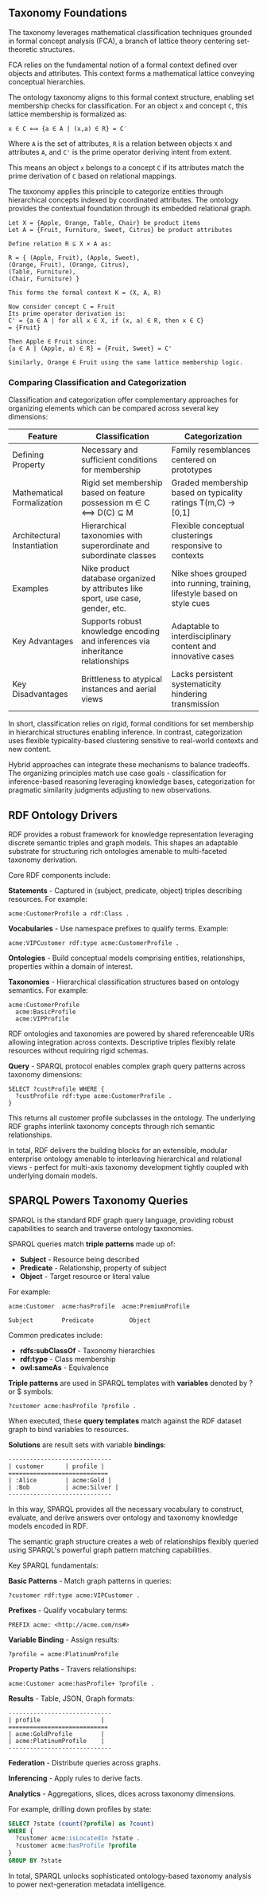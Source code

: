 ## Taxonomy Foundations

The taxonomy leverages mathematical classification techniques grounded in formal concept analysis (FCA), a branch of lattice theory centering set-theoretic structures.

FCA relies on the fundamental notion of a formal context defined over objects and attributes. This context forms a mathematical lattice conveying conceptual hierarchies.

The ontology taxonomy aligns to this formal context structure, enabling set membership checks for classification. For an object `x` and concept `C`, this lattice membership is formalized as:

```
x ∈ C ⟺ {a ∈ A | (x,a) ∈ R} = C′ 
```

Where `A` is the set of attributes, `R` is a relation between objects `X` and attributes `A`, and `C'` is the prime operator deriving intent from extent.

This means an object `x` belongs to a concept `C` if its attributes match the prime derivation of `C` based on relational mappings.

The taxonomy applies this principle to categorize entities through hierarchical concepts indexed by coordinated attributes. The ontology provides the contextual foundation through its embedded relational graph.
```
Let X = {Apple, Orange, Table, Chair} be product items
Let A = {Fruit, Furniture, Sweet, Citrus} be product attributes

Define relation R ⊆ X × A as:

R = { (Apple, Fruit), (Apple, Sweet),
(Orange, Fruit), (Orange, Citrus),  
(Table, Furniture),
(Chair, Furniture) }

This forms the formal context K = (X, A, R)

Now consider concept C = Fruit
Its prime operator derivation is:
C' = {a ∈ A | for all x ∈ X, if (x, a) ∈ R, then x ∈ C}
= {Fruit}

Then Apple ∈ Fruit since:
{a ∈ A | (Apple, a) ∈ R} = {Fruit, Sweet} = C'

Similarly, Orange ∈ Fruit using the same lattice membership logic.
```

### Comparing Classification and Categorization

Classification and categorization offer complementary approaches for organizing elements which can be compared across several key dimensions:

Feature | Classification | Categorization
-|-|-
Defining Property | Necessary and sufficient conditions for membership | Family resemblances centered on prototypes
Mathematical Formalization | Rigid set membership based on feature possession m ∈ C ⟺ D(C) ⊆ M | Graded membership based on typicality ratings T(m,C) → [0,1]
Architectural Instantiation | Hierarchical taxonomies with superordinate and subordinate classes | Flexible conceptual clusterings responsive to contexts
Examples | Nike product database organized by attributes like sport, use case, gender, etc. | Nike shoes grouped into running, training, lifestyle based on style cues 
Key Advantages | Supports robust knowledge encoding and inferences via inheritance relationships | Adaptable to interdisciplinary content and innovative cases
Key Disadvantages | Brittleness to atypical instances and aerial views | Lacks persistent systematicity hindering transmission

In short, classification relies on rigid, formal conditions for set membership in hierarchical structures enabling inference. In contrast, categorization uses flexible typicality-based clustering sensitive to real-world contexts and new content.

Hybrid approaches can integrate these mechanisms to balance tradeoffs. The organizing principles match use case goals - classification for inference-based reasoning leveraging knowledge bases, categorization for pragmatic similarity judgments adjusting to new observations.

## RDF Ontology Drivers

RDF provides a robust framework for knowledge representation leveraging discrete semantic triples and graph models. This shapes an adaptable substrate for structuring rich ontologies amenable to multi-faceted taxonomy derivation.

Core RDF components include:

**Statements** - Captured in (subject, predicate, object) triples describing resources. For example:

```
acme:CustomerProfile a rdf:Class .
```  

**Vocabularies** - Use namespace prefixes to qualify terms. Example:

```
acme:VIPCustomer rdf:type acme:CustomerProfile .
```

**Ontologies** - Build conceptual models comprising entities, relationships, properties within a domain of interest.

**Taxonomies** - Hierarchical classification structures based on ontology semantics. For example:

```
acme:CustomerProfile
  acme:BasicProfile
  acme:VIPProfile
```

RDF ontologies and taxonomies are powered by shared referenceable URIs allowing integration across contexts. Descriptive triples flexibly relate resources without requiring rigid schemas.

**Query** - SPARQL protocol enables complex graph query patterns across taxonomy dimensions:

```
SELECT ?custProfile WHERE {
  ?custProfile rdf:type acme:CustomerProfile .
}
```

This returns all customer profile subclasses in the ontology. The underlying RDF graphs interlink taxonomy concepts through rich semantic relationships.

In total, RDF delivers the building blocks for an extensible, modular enterprise ontology amenable to interleaving hierarchical and relational views - perfect for multi-axis taxonomy development tightly coupled with underlying domain models.

## SPARQL Powers Taxonomy Queries

SPARQL is the standard RDF graph query language, providing robust capabilities to search and traverse ontology taxonomies.

SPARQL queries match **triple patterns** made up of:

- **Subject** - Resource being described
- **Predicate** - Relationship, property of subject
- **Object** - Target resource or literal value

For example:

```
acme:Customer  acme:hasProfile  acme:PremiumProfile

Subject        Predicate          Object
```

Common predicates include:

- **rdfs:subClassOf** - Taxonomy hierarchies
- **rdf:type** - Class membership
- **owl:sameAs** - Equivalence

**Triple patterns** are used in SPARQL templates with **variables** denoted by ? or $ symbols:

```
?customer acme:hasProfile ?profile .
```

When executed, these **query templates** match against the RDF dataset graph to bind variables to resources.

**Solutions** are result sets with variable **bindings**:

```
-----------------------------
| customer      | profile |        
============================
| :Alice        | acme:Gold |
| :Bob          | acme:Silver |
-----------------------------
```

In this way, SPARQL provides all the necessary vocabulary to construct, evaluate, and derive answers over ontology and taxonomy knowledge models encoded in RDF.

The semantic graph structure creates a web of relationships flexibly queried using SPARQL's powerful graph pattern matching capabilities.

Key SPARQL fundamentals:

**Basic Patterns** - Match graph patterns in queries:

```
?customer rdf:type acme:VIPCustomer .
``` 

**Prefixes** - Qualify vocabulary terms:

``` 
PREFIX acme: <http://acme.com/ns#>
```

**Variable Binding** - Assign results:

```
?profile = acme:PlatinumProfile
```

**Property Paths** - Travers relationships:

``` 
acme:Customer acme:hasProfile+ ?profile .
``` 

**Results** - Table, JSON, Graph formats:

```
-----------------------------
| profile                 |
============================
| acme:GoldProfile        |
| acme:PlatinumProfile    |
-----------------------------
```

**Federation** - Distribute queries across graphs.

**Inferencing** - Apply rules to derive facts.

**Analytics** - Aggregations, slices, dices across taxonomy dimensions.

For example, drilling down profiles by state:

```sql
SELECT ?state (count(?profile) as ?count)
WHERE {
  ?customer acme:isLocatedIn ?state .
  ?customer acme:hasProfile ?profile
}
GROUP BY ?state  
```

In total, SPARQL unlocks sophisticated ontology-based taxonomy analysis to power next-generation metadata intelligence.